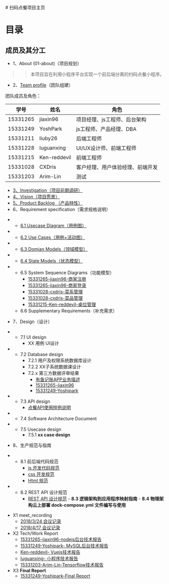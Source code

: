 ﻿﻿# 扫码点餐项目主页
# [](#TOC)目录

## 成员及其分工

<!-- 团队成员及角色：

| 学号     | 姓名   | 角色                             |
| -------- | ------ | -------------------------------- |
| 15331265 | jiaxin96 | 项目经理、js工程师、后台架构     |
| 15331249 | YoshPark | js工程师、产品经理、DBA          |
| 15331211 | liuby26 | 后端工程师                       |
| 15331228 | luguanxing | UI/UX设计师、前端工程师          |
| 15331215 | Ken-reddevil | 前端工程师                       |
| 15331028 | CXDris   | 客户经理、用户体验经理、前端开发 |
| 15331203 | Arim-Lin | 测试                             | -->


* 1、About (01-about)（项目规划）
>> 本项目旨在利用小程序平台实现一个前后端分离的扫码点餐小程序。
* 2、[Team profile](02-team-profile)（团队组建）

团队成员及角色：

| 学号     | 姓名   | 角色                             |
| -------- | ------ | -------------------------------- |
| 15331265 | jiaxin96 | 项目经理、js工程师、后台架构     |
| 15331249 | YoshPark | js工程师、产品经理、DBA          |
| 15331211 | liuby26 | 后端工程师                       |
| 15331228 | luguanxing | UI/UX设计师、前端工程师          |
| 15331215 | Ken-reddevil | 前端工程师                       |
| 15331028 | CXDris   | 客户经理、用户体验经理、前端开发 |
| 15331203 | Arim-Lin | 测试                             |

* [3、Investigation（项目前期调研）](https://github.com/GiveMeFive-SYSU/Dashboard/tree/master/doc/Investigation/调研报告.pdf)
* [4、Vision（项目愿景）](https://github.com/GiveMeFive-SYSU/Dashboard/tree/master/doc/Vision/项目愿景.pdf)
* [5、Product Backlog （产品特性）](https://github.com/GiveMeFive-SYSU/Dashboard/tree/master/doc/Feature/产品特性.pdf)
* 6、Requirement specification（需求规格说明）
-   - [ 6.1 Usecase Diagram（用例图）](https://github.com/GiveMeFive-SYSU/Dashboard/tree/master/doc/use_case_diagram/readme.md)
-   - [ 6.2 Use Cases（用例+活动图）](https://github.com/GiveMeFive-SYSU/Dashboard/tree/master/doc/use_case/readme.md)
-   - [ 6.3 Domian Models（领域模型）](https://github.com/GiveMeFive-SYSU/Dashboard/tree/master/doc/models/Domian%20Model.png)
-   - [ 6.4 State Models（状态模型）](https://github.com/GiveMeFive-SYSU/Dashboard/tree/master/doc/models/State%20Model.png)
-   - 6.5 System Sequence Diagrams（功能模型）
        - [15331265-jiaxin96-商家注册](https://github.com/GiveMeFive-SYSU/Dashboard/tree/master/doc/system_sequence_diagram/register.png)
        - [15331265-jiaxin96-商家登录](https://github.com/GiveMeFive-SYSU/Dashboard/tree/master/doc/system_sequence_diagram/login.png)
        - [15331028-cxdris-菜系管理](https://github.com/GiveMeFive-SYSU/Dashboard/tree/master/doc/system_sequence_diagram/Cuisine_Management.png)
        - [15331028-cxdris-菜品管理](https://github.com/GiveMeFive-SYSU/Dashboard/tree/master/doc/system_sequence_diagram/Dish_Management.png)
        - [15331215-Ken-reddevil-桌位管理](https://github.com/GiveMeFive-SYSU/Dashboard/tree/master/doc/system_sequence_diagram/table_management.png)
    - 6.6 Supplementary Requirements（补充需求）
* 7、Design（设计）
-    - 7.1 UI design
        - XX 用例 UI设计
-    - 7.2 Database design
        - 7.2.1 用户及权限系统数据库设计
        - 7.2.2 XX子系统数据课设计 
        - 7.2.x 第三方数据评审结果
            - [有鱼记账APP业务描述](./doc/ModelingPractice/XX1-有鱼记账APP业务描述.pdf)
            - [15331265-jiaxin96](https://github.com/GiveMeFive-SYSU/Dashboard/tree/master/doc/midTest/rjx.pdf)
            - [15331249-Yoshipark](https://github.com/GiveMeFive-SYSU/Dashboard/tree/master/doc/midTest/pyx.pdf)
-    - 7.3 API design
        - [点餐API使用样例说明](https://github.com/GiveMeFive-SYSU/xiaoerBackEnd/blob/master/doc/API.pdf)
-    - 7.4 Software Architecture Document
-    - 7.5 Usecase design
         - 7.5.1 **xx case design**
* 8、生产规范与指南
-    - 8.1 前后端代码规范
        - [js 开发代码规范](./doc/codingDoc/readme.md)
        - [css 开发规范](http://www.css88.com/archives/5505)
        - [Html 规范](http://www.css88.com/archives/5364)
-    - 8.2 REST API 设计规范
        - [REST API 设计规范](http://jiaxin.online/2018/04/14/nodejs%E5%AD%A6%E4%B9%A01/)
    - **8.3 逻辑架构到应用程序映射指南**
    - **8.4 物理架构云上部署 dock-compose.yml 文件编写与使用**
* X1 meet_recording
    - [2018/3/24 会议记录](https://github.com/GiveMeFive-SYSU/Dashboard/tree/master/meet_recording/2018-3-24.md)
    - [2018/4/17 会议记录](https://github.com/GiveMeFive-SYSU/Dashboard/tree/master/meet_recording/2018-4-17.md)
* X2 Tech/Work Report
    - [15331265-jiaxin96-nodejs后台技术报告](http://jiaxin.online/2018/04/14/nodejs%E5%AD%A6%E4%B9%A01/)
    - [15331249-Yoshipark- MySQL后台技术报告](https://blog.csdn.net/qq_33268231/article/details/79941607)
    - [Ken-reddevil- Vuejs技术报告](https://blog.csdn.net/weixin_39629939/article/details/79949049)
    - [luguanxing- 小程序技术报告](http://luguanxing.online:8080/blog/blogtype/%E5%B0%8F%E7%A8%8B%E5%BA%8F.html)
    - [15331203-Arim-Lin-Tensorflow技术报告](https://blog.csdn.net/qq_40143611/article/details/79964127)
* X3 **Final Report**
    - [15331249-Yoshipark-Final Report](./FinalProject/15331249_FinalReport.pdf)